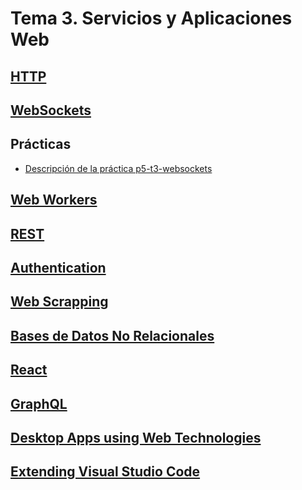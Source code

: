 # Tema 3. Servicios y Aplicaciones Web 

## [HTTP](http)

## [WebSockets](websockets.md)

## Prácticas

* [Descripción de la práctica p5-t3-websockets](practicas/p5-t3-websockets)

## [Web Workers](web-workers)

## [REST](rest.md)

## [Authentication](authentication.md)

<!--
**Stylus**

* [A Simple Website in Node.js with Express, Jade and Stylus](https://www.clock.co.uk/insight/a-simple-website-in-nodejs-with-express-jade-and-stylus)
* [Build a Node.js App with Express + EJS + Stylus by Robin Skafte](https://scotch.io/@robinskafte/build-a-nodejs-app-with-express-ejs-stylus)
-->

## [Web Scrapping](web-scrapping)

## [Bases de Datos No Relacionales](mongodb)

## [React](react) 

## [GraphQL](graphql)

## [Desktop Apps using Web Technologies](electron)

## [Extending Visual Studio Code](extending-vscode)


